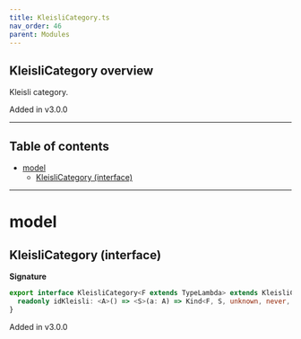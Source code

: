 ```yaml
---
title: KleisliCategory.ts
nav_order: 46
parent: Modules
---
```


## KleisliCategory overview

Kleisli category.

Added in v3.0.0

---

<h2 class="text-delta">Table of contents</h2>

- [model](#model)
  - [KleisliCategory (interface)](#kleislicategory-interface)

---

# model

## KleisliCategory (interface)

**Signature**

```ts
export interface KleisliCategory<F extends TypeLambda> extends KleisliComposable<F> {
  readonly idKleisli: <A>() => <S>(a: A) => Kind<F, S, unknown, never, never, A>
}
```

Added in v3.0.0
